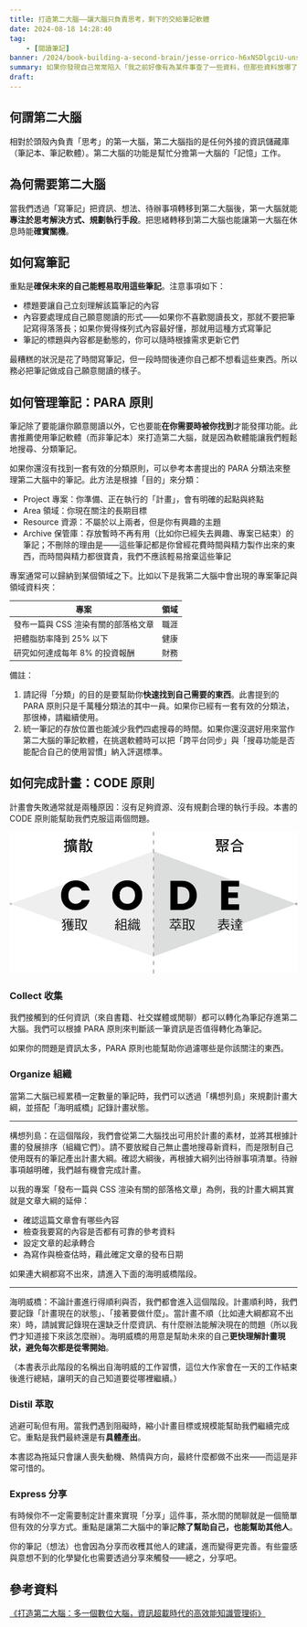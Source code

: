 ```yaml
---
title: 打造第二大腦——讓大腦只負責思考，剩下的交給筆記軟體
date: 2024-08-18 14:28:40
tag:
	- [閱讀筆記]
banner: /2024/book-building-a-second-brain/jesse-orrico-h6xNSDlgciU-unsplash.jpg
summary: 如果你發現自己常常陷入「我之前好像有為某件事查了一些資料，但那些資料放哪了」的情況，或是有很多偉大想法但很少實際執行——你可以根據《打造第二大腦》的 PARA 原則來管理筆記，並搭配 CODE 原則來完成計劃。假如你沒時間讀完這本書，那麼，歡迎參考此篇讀後筆記。
draft: 
---
```


## 何謂第二大腦

相對於頭殼內負責「思考」的第一大腦，第二大腦指的是任何外接的資訊儲藏庫（筆記本、筆記軟體）。第二大腦的功能是幫忙分擔第一大腦的「記憶」工作。

## 為何需要第二大腦

當我們透過「寫筆記」把資訊、想法、待辦事項轉移到第二大腦後，第一大腦就能**專注於思考解決方式、規劃執行手段**。把思緒轉移到第二大腦也能讓第一大腦在休息時能**確實關機**。

## 如何寫筆記

重點是**確保未來的自己能輕易取用這些筆記**。注意事項如下：

- 標題要讓自己立刻理解該篇筆記的內容
- 內容要處理成自己願意閱讀的形式——如果你不喜歡閱讀長文，那就不要把筆記寫得落落長；如果你覺得條列式內容最好懂，那就用這種方式寫筆記
- 筆記的標題與內容都是動態的，你可以隨時根據需求更新它們

最糟糕的狀況是花了時間寫筆記，但一段時間後連你自己都不想看這些東西。所以務必把筆記做成自己願意閱讀的樣子。

## 如何管理筆記：PARA 原則

筆記除了要能讓你願意閱讀以外，它也要能**在你需要時被你找到**才能發揮功能。此書推薦使用筆記軟體（而非筆記本）來打造第二大腦，就是因為軟體能讓我們輕鬆地搜尋、分類筆記。

如果你還沒有找到一套有效的分類原則，可以參考本書提出的 PARA 分類法來整理第二大腦中的筆記。此方法是根據「目的」來分類：

- Project 專案：你準備、正在執行的「計畫」，會有明確的起點與終點
- Area 領域：你現在關注的長期目標
- Resource 資源：不屬於以上兩者，但是你有興趣的主題
- Archive 保管庫：存放暫時不再有用（比如你已經失去興趣、專案已結束）的筆記；不刪除的理由是——這些筆記都是你曾經花費時間與精力製作出來的東西，而時間與精力都很寶貴，我們不應該輕易捨棄這些筆記

專案通常可以歸納到某個領域之下。比如以下是我第二大腦中會出現的專案筆記與領域資料夾：

| 專案                                | 領域 |
| ----------------------------------- | ---- |
| 發布一篇與 CSS 渲染有關的部落格文章 | 職涯 |
| 把體脂肪率降到 25% 以下             | 健康 |
| 研究如何達成每年 8% 的投資報酬      | 財務 |

備註：

1. 請記得「分類」的目的是要幫助你**快速找到自己需要的東西**。此書提到的 PARA 原則只是千萬種分類法的其中一員。如果你已經有一套有效的分類法，那很棒，請繼續使用。
2. 統一筆記的存放位置也能減少我們四處搜尋的時間。如果你還沒選好用來當作第二大腦的筆記軟體，在挑選軟體時可以把「跨平台同步」與「搜尋功能是否能配合自己的使用習慣」納入評選標準。

## 如何完成計畫：CODE 原則

計畫會失敗通常就是兩種原因：沒有足夠資源、沒有規劃合理的執行手段。本書的 CODE 原則能幫助我們克服這兩個問題。

![創作流程：擴散（CO）與聚合（DE）](/2024/book-building-a-second-brain/創作流程：擴散（CO）與聚合（DE）.png)

### Collect 收集

我們接觸到的任何資訊（來自書籍、社交媒體或閒聊）都可以轉化為筆記存進第二大腦。我們可以根據 PARA 原則來判斷該一筆資訊是否值得轉化為筆記。

如果你的問題是資訊太多，PARA 原則也能幫助你過濾哪些是你該關注的東西。

### Organize 組織

當第二大腦已經累積一定數量的筆記時，我們可以透過「構想列島」來規劃計畫大綱，並搭配「海明威橋」記錄計畫狀態。

---

構想列島：在這個階段，我們會從第二大腦找出可用於計畫的素材，並將其根據計畫的發展排序（組織它們）。請不要放縱自己無止盡地搜尋新資料，而是限制自己使用既有的筆記產出計畫大綱。確認大綱後，再根據大綱列出待辦事項清單。待辦事項越明確，我們越有機會完成計畫。

以我的專案「發布一篇與 CSS 渲染有關的部落格文章」為例，我的計畫大綱其實就是文章大綱的延伸：

- 確認這篇文章會有哪些內容
- 檢查我要寫的內容是否都有可靠的參考資料
- 設定文章的起承轉合
- 為寫作與檢查估時，藉此確定文章的發布日期

如果連大綱都寫不出來，請進入下面的海明威橋階段。

---

海明威橋：不論計畫進行得順利與否，我們都會進入這個階段。計畫順利時，我們要記錄「計畫現在的狀態」、「接著要做什麼」。當計畫不順（比如連大綱都寫不出來）時，請誠實記錄現在還缺乏什麼資訊、有什麼辦法能解決現在的問題（所以我們才知道接下來該怎麼辦）。海明威橋的用意是幫助未來的自己**更快理解計畫現狀，避免每次都是從零開始**。

（本書表示此階段的名稱出自海明威的工作習慣，這位大作家會在一天的工作結束後進行總結，讓明天的自己知道要從哪裡繼續。）

### Distil 萃取

逃避可恥但有用。當我們遇到阻礙時，縮小計畫目標或規模能幫助我們繼續完成它。重點是我們最終還是有**具體產出**。

本書認為拖延只會讓人喪失動機、熱情與方向，最終什麼都做不出來——而這是非常可惜的。

### Express 分享

有時候你不一定需要制定計畫來實現「分享」這件事，茶水間的閒聊就是一個簡單但有效的分享方式。重點是讓第二大腦中的筆記**除了幫助自己，也能幫助其他人**。

你的筆記（想法）也會因為分享而收穫其他人的建議，進而變得更完善。有些靈感與意想不到的化學變化也需要透過分享來觸發——總之，分享吧。

## 參考資料

[《打造第二大腦：多一個數位大腦，資訊超載時代的高效能知識管理術》](https://moo.im/a/18zNSU)
